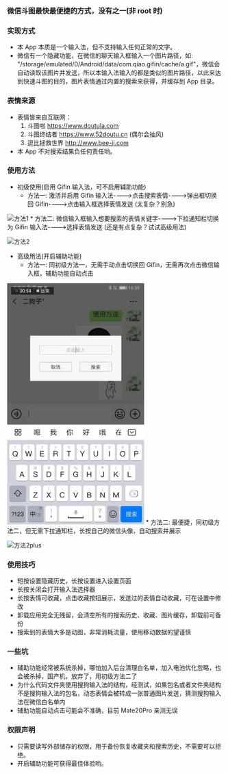 ### 微信斗图最快最便捷的方式，没有之一(非 root 时)

### 实现方式
* 本 App 本质是一个输入法，但不支持输入任何正常的文字。
* 微信有一个隐藏功能，在微信的聊天输入框输入一个图片路径，如: "/storage/emulated/0/Android/data/com.qiao.gifin/cache/a.gif"，微信会自动读取该图片并发送，所以本输入法输入的都是类似的图片路径，以此来达到快速斗图的目的，图片表情通过内置的搜索来获得，并缓存到 App 目录。

### 表情来源
* 表情皆来自互联网：
    1. 斗图啦 https://www.doutula.com
    2. 斗图终结者 https://www.52doutu.cn (偶尔会抽风)
    3. 逗比拯救世界 http://www.bee-ji.com
* 本 App 不对搜索结果负任何责任哟。

### 使用方法
* 初级使用(启用 Gifin 输入法，可不启用辅助功能)
    * 方法一: 激活并启用 Gifin 输入法---->点击搜索表情---->弹出框切换回 Gifin---->点击输入框选择表情发送 (太复杂？别急)

![方法1](images/方法1.gif)
    * 方法二: 微信输入框输入想要搜索的表情关键字---->下拉通知栏切换为 Gifin 输入法---->选择表情发送 (还是有点复杂？试试高级用法)

![方法2](images/方法2.gif)
* 高级用法(开启辅助功能)
    * 方法一: 同初级方法一，无需手动点击切换回 Gifin，无需再次点击微信输入框，辅助功能自动点击

![方法1plus](images/方法1plus.gif)
    * 方法二: 最便捷，同初级方法二，但无需下拉通知栏，长按自己的微信头像，自动搜索并展示

![方法2plus](images/方法2plus.gif)


### 使用技巧
 * 短按设置隐藏历史，长按设置进入设置页面
 * 长按关闭会打开输入法选择器
 * 长按表情可收藏，点击收藏按钮展示，发送过的表情自动收藏，可在设置中修改
 * 卸载应用完全无残留，会清空所有的搜索历史、收藏、图片缓存，卸载前可备份
 * 搜索到的表情大多是动图，非常消耗流量，使用移动数据的望谨慎

### 一些坑
* 辅助功能经常被系统杀掉，哪怕加入后台清理白名单，加入电池优化忽略，也会被杀掉，国产机，放弃了，用初级方法二了
* 为什么代码文件夹使用搜狗输入法的结构，经测试，如果包名或者文件夹结构不是搜狗输入法的包名，动态表情会被转成一张普通图片发送，猜测搜狗输入法在微信白名单内
* 辅助功能自动点击可能会不准确，目前 Mate20Pro 亲测无误

### 权限声明
* 只需要读写外部储存的权限，用于备份恢复收藏夹和搜索历史，不需要可以拒绝。
* 开启辅助功能可获得最佳体验哟。